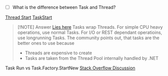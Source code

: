 - [ ] What is the difference between Task and Thread?

[Thread Start](https://learn.microsoft.com/de-de/dotnet/api/system.threading.thread.start?view=net-8.0)
[TaskStart](https://learn.microsoft.com/de-de/dotnet/api/system.threading.tasks.task.start?view=net-8.0)

> [!NOTE] Answer
>[Lies here](https://stackoverflow.com/questions/4130194/what-is-the-difference-between-task-and-thread)
>Tasks wrap Threads. 
>For simple CPU heavy operations, use normal Tasks.
>For I/O or REST dependant operatioins, use longrunning Tasks.
>The community points out, that tasks are the better ones to use because
> - Threads are expensive to create
> - Tasks are taken from the Thread Pool internally handled by .NET





Task Run vs Task.Factory.StartNew
[Stack Overflow Discussion](https://stackoverflow.com/questions/38423472/what-is-the-difference-between-task-run-and-task-factory-startnew)

